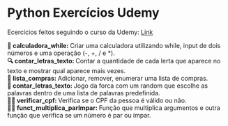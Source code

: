 # Python Exercícios Udemy
Ecercícios feitos seguindo o curso da Udemy: 
    <a href="https://www.udemy.com/course/python-3-do-zero-ao-avancado/?couponCode=ST11MT91624B" target="_blank">Link</a>

<b>🧮 calculadora_while: </b> Criar uma calculadora utilizando while, input de dois números e uma operação (-, +, / e *).</br>
<b>🔍 contar_letras_texto: </b> Contar a quantidade de cada lerta que aparece no texto e mostrar qual aparece mais vezes.</br>
<b>🧺 lista_compras: </b> Adicionar, remover, enumerar uma lista de compras. </br>
<b>🎲 contar_letras_texto: </b> Jogo da forca com um random que escolhe as palavras dentro de uma lista de palavras predefinida.</br>
<b>🕵️‍♀️ verificar_cpf: </b> Verifica se o CPF da pessoa é válido ou não.</br>
<b>🕵️‍♀️ funct_multiplica_parImpar: </b> Função que multiplica argumentos e outra função que verifica se um número é par ou ímpar.</br>

